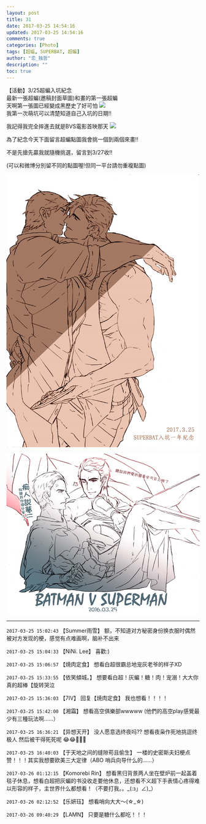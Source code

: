 ```yaml
---
layout: post
title: 31
date: 2017-03-25 14:54:16
updated: 2017-03-25 14:54:16
comments: true
categories: [Photo]
tags: [超蝠, SUPERBAT, 超蝙]
author: "恋_独哲"
description: ""
toc: true
---
```


<p>【活動】3/25超蝙入坑紀念<br />最新一張超蝙(邀稿封面草圖)和畫的第一張超蝙<br />天啊第一張圖已經變成黑歷史了好可怕&nbsp;<img src="https://s.plurk.com/a9560787e93f4f8890e4bd38696ba537.gif"  style="max-width:500px;"  /><br />我第一次萌坑可以清楚知道自己入坑的日期!!</p> 
<p>我記得我完全摔進去就是BVS電影首映那天&nbsp;<img src="https://s.plurk.com/83bb765835015daa0de6e5f63c7f3dc6.gif"  style="max-width:500px;"  /></p> 
<p>為了紀念今天下面留言超蝙點圖我會挑一個到兩個來畫!!</p> 
<p>不是先搶先贏我就隨機挑選，留言到3/27收!!</p> 
<p>(可以和微博分別留不同的點圖喔!但同一平台請勿重複點圖)<br /></p>

![](https://raw.githubusercontent.com/alicewish/maple50821/master/img_YW5MWVN1NEpoZFhKem8vZm1vVXJadmI5eFRPTzhOZ0tXQUVBZ2k3Q2lzaVAxdVRnSi9yRHBBPT0.jpg)

![](https://raw.githubusercontent.com/alicewish/maple50821/master/img_YW5MWVN1NEpoZFhKem8vZm1vVXJabjRHdDNzeDVEVDM5SFpvWWJrTFlESjVaT2NJeEcyeE9nPT0.jpg)

---

`2017-03-25 15:02:43` 【Summer雨雪】 额，不知道对方秘密身份换衣服时偶然被对方发现的梗，感觉有点难画啊，脑补不出来

`2017-03-25 15:04:33` 【NiNi. Lee】 喜歡:)

`2017-03-25 15:06:57` 【焼肉定食】 想看白超很霸总地宠灰老爷的样子XD

`2017-03-25 15:33:55` 【依笑傾城。】 想要看白超！灰蝙！糖！肉！宠溺！大大你真的超棒【旋转哭泣

`2017-03-25 15:36:03` 【7Ⅳ】 回复【焼肉定食】 我也想看！！！！

`2017-03-25 15:42:00` 【湘霜】 想看高空俱樂部wwwww (他們的高空play感覺最少有三種玩法啊……）

`2017-03-25 16:36:21` 【异想天开】 没人愿意选终夜吗?? 想看夜枭作死地挑逗终极人 然后被干得死死呢 😂😂👏👏👏

`2017-03-25 16:40:03` 【于天地之间的缝隙苟且偷生】 一楼的史密斯夫妇梗点赞！！！其实我想要欧美三大定律（ABO 哨兵向导什么的……）

`2017-03-26 01:12:15` 【Komorebi Rin】 想看黑归背景两人坐在壁炉前一起盖着毯子休息，想看白超把灰蝙的书没收走要他休息，还想看不义超下手表情心疼得难以形容的样子，主世界什么都想看！（不要打我。。\_(:з」∠)\_）

`2017-03-26 02:12:52` 【乐妍珏】 想看哨向大大～(☆\_☆)

`2017-03-26 09:40:29` 【LAMN】 只要是糖什么都吃！！！
